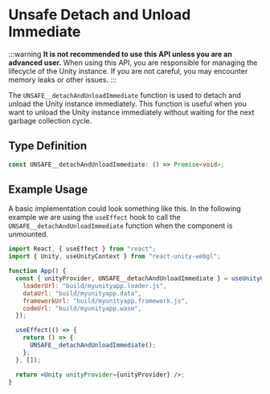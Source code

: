 # Unsafe Detach and Unload Immediate

:::warning
**It is not recommended to use this API unless you are an advanced user.** When using this API, you are responsible for managing the lifecycle of the Unity instance. If you are not careful, you may encounter memory leaks or other issues.
:::

The `UNSAFE__detachAndUnloadImmediate` function is used to detach and unload the Unity instance immediately. This function is useful when you want to unload the Unity instance immediately without waiting for the next garbage collection cycle.

## Type Definition

```ts title="Type Definition"
const UNSAFE__detachAndUnloadImmediate: () => Promise<void>;
```

## Example Usage

A basic implementation could look something like this. In the following example we are using the `useEffect` hook to call the `UNSAFE__detachAndUnloadImmediate` function when the component is unmounted.

```jsx {12-15} showLineNumbers title="App.jsx"
import React, { useEffect } from "react";
import { Unity, useUnityContext } from "react-unity-webgl";

function App() {
  const { unityProvider, UNSAFE__detachAndUnloadImmediate } = useUnityContext({
    loaderUrl: "build/myunityapp.loader.js",
    dataUrl: "build/myunityapp.data",
    frameworkUrl: "build/myunityapp.framework.js",
    codeUrl: "build/myunityapp.wasm",
  });

  useEffect(() => {
    return () => {
      UNSAFE__detachAndUnloadImmediate();
    };
  }, []);

  return <Unity unityProvider={unityProvider} />;
}
```
